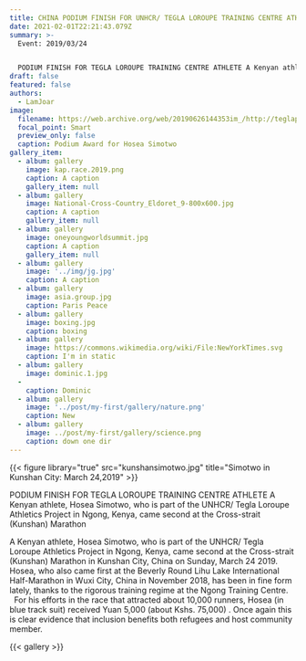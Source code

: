 ```yaml
---
title: CHINA PODIUM FINISH FOR UNHCR/ TEGLA LOROUPE TRAINING CENTRE ATHLETE
date: 2021-02-01T22:21:43.079Z
summary: >-
  Event: 2019/03/24


  PODIUM FINISH FOR TEGLA LOROUPE TRAINING CENTRE ATHLETE A Kenyan athlete, Hosea Simotwo, who is part of the UNHCR/ Tegla Loroupe Athletics Project in Ngong, Kenya, came second at the Cross-strait (Kunshan) Marathon.
draft: false
featured: false
authors:
  - LamJoar
image:
  filename: https://web.archive.org/web/20190626144353im_/http://teglapeacefoundation.org/wp-content/uploads/2019/03/image002-1.jpg
  focal_point: Smart
  preview_only: false
  caption: Podium Award for Hosea Simotwo
gallery_item:
  - album: gallery
    image: kap.race.2019.png
    caption: A caption
    gallery_item: null
  - album: gallery
    image: National-Cross-Country_Eldoret_9-800x600.jpg
    caption: A caption
    gallery_item: null
  - album: gallery
    image: oneyoungworldsummit.jpg
    caption: A caption
    gallery_item: null
  - album: gallery
    image: '../img/jg.jpg'
    caption: A caption
  - album: gallery
    image: asia.group.jpg
    caption: Paris Peace
  - album: gallery
    image: boxing.jpg
    caption: boxing
  - album: gallery
    image: https://commons.wikimedia.org/wiki/File:NewYorkTimes.svg
    caption: I'm in static
  - album: gallery
    image: dominic.1.jpg
  -
    caption: Dominic
  - album: gallery
    image: '../post/my-first/gallery/nature.png'
    caption: New
  - album: gallery
    image: ../post/my-first/gallery/science.png
    caption: down one dir
---
```

{{< figure library="true" src="kunshansimotwo.jpg" title="Simotwo in Kunshan City: March 24,2019" >}}

PODIUM FINISH FOR TEGLA LOROUPE TRAINING CENTRE ATHLETE A Kenyan athlete, Hosea Simotwo, who is part of the UNHCR/ Tegla Loroupe Athletics Project in Ngong, Kenya, came second at the Cross-strait (Kunshan) Marathon

A Kenyan athlete, Hosea Simotwo, who is part of the UNHCR/ Tegla Loroupe Athletics Project in Ngong, Kenya, came second at the Cross-strait (Kunshan) Marathon in Kunshan City, China on Sunday, March 24 2019. Hosea, who also came first at the Beverly Round Lihu Lake International Half-Marathon in Wuxi City, China in November 2018, has been in fine form lately, thanks to the rigorous training regime at the Ngong Training Centre.   For his efforts in the race that attracted about 10,000 runners, Hosea (in blue track suit) received Yuan 5,000 (about Kshs. 75,000) . Once again this is clear evidence that inclusion benefits both refugees and host community member.

{{< gallery >}}
